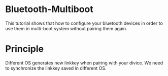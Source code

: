 # Bluetooth-Multiboot

This tutorial shows that how to configure your bluetooth devices in order to use them in multi-boot system without pairing them again.

# Principle
Different OS generates new linkkey when pairing with your divice. We need to synchronize the linkkey saved in different OS.
